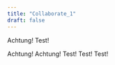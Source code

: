 ```yaml
---
title: "Collaborate_1"
draft: false
---
```


Achtung! Test!

<!--more-->

Achtung! Achtung! Test! Test! Test!